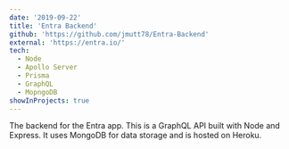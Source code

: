```yaml
---
date: '2019-09-22'
title: 'Entra Backend'
github: 'https://github.com/jmutt78/Entra-Backend'
external: 'https://entra.io/'
tech:
  - Node
  - Apollo Server
  - Prisma
  - GraphQL
  - MopngoDB
showInProjects: true
---
```


The backend for the Entra app. This is a GraphQL API built with Node and Express. It uses MongoDB for data storage and is hosted on Heroku.
